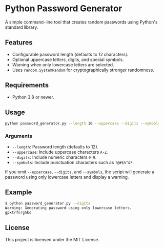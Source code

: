 # Python Password Generator

A simple command-line tool that creates random passwords using Python's standard library.

## Features
- Configurable password length (defaults to 12 characters).
- Optional uppercase letters, digits, and special symbols.
- Warning when only lowercase letters are selected.
- Uses `random.SystemRandom` for cryptographically stronger randomness.

## Requirements
- Python 3.8 or newer.

## Usage
```bash
python password_generator.py --length 16 --uppercase --digits --symbols
```

### Arguments
- `--length`: Password length (defaults to 12).
- `--uppercase`: Include uppercase characters `A-Z`.
- `--digits`: Include numeric characters `0-9`.
- `--symbols`: Include punctuation characters such as `!@#$%^&*`.

If you omit `--uppercase`, `--digits`, and `--symbols`, the script will generate a password using only lowercase letters and display a warning.

## Example
```bash
$ python password_generator.py --digits
Warning: Generating password using only lowercase letters.
gpxtrfnrghkc
```

## License
This project is licensed under the MIT License.
